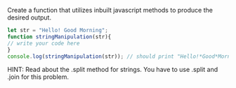 
Create a function that utilizes inbuilt javascript methods  to produce the desired output.

```js
let str = "Hello! Good Morning";
function stringManipulation(str){
// write your code here
}
console.log(stringManipulation(str)); // should print "Hello!*Good*Morning"
```

HINT: Read about the .split method for strings. You have to use .split and .join for this problem.
